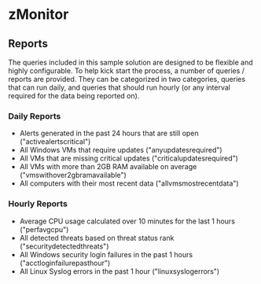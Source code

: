 # zMonitor

## Reports

The queries included in this sample solution are designed to be flexible and highly configurable. To help kick start the process, a number of queries / reports are provided. They can be categorized in two categories, queries that can run daily, and queries that should run hourly (or any interval required for the data being reported on).

### Daily Reports

* Alerts generated in the past 24 hours that are still open ("activealertscritical")
* All Windows VMs that require updates ("anyupdatesrequired")
* All VMs that are missing critical updates ("criticalupdatesrequired")
* All VMs with more than 2GB RAM available on average ("vmswithover2gbramavailable")
* All computers with their most recent data ("allvmsmostrecentdata")

### Hourly Reports

* Average CPU usage calculated over 10 minutes for the last 1 hours ("perfavgcpu")
* All detected threats based on threat status rank ("securitydetectedthreats")
* All Windows security login failures in the past 1 hours ("acctloginfailurepasthour")
* All Linux Syslog errors in the past 1 hour ("linuxsyslogerrors")

